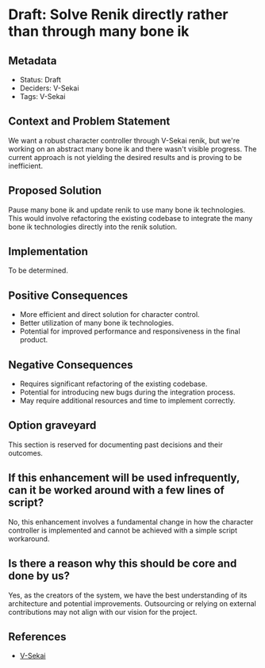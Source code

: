 # Draft: Solve Renik directly rather than through many bone ik

## Metadata

- Status: Draft
- Deciders: V-Sekai
- Tags: V-Sekai

## Context and Problem Statement

We want a robust character controller through V-Sekai renik, but we're working on an abstract many bone ik and there wasn't visible progress. The current approach is not yielding the desired results and is proving to be inefficient.

## Proposed Solution

Pause many bone ik and update renik to use many bone ik technologies. This would involve refactoring the existing codebase to integrate the many bone ik technologies directly into the renik solution.

## Implementation

To be determined.

## Positive Consequences

- More efficient and direct solution for character control.
- Better utilization of many bone ik technologies.
- Potential for improved performance and responsiveness in the final product.

## Negative Consequences

- Requires significant refactoring of the existing codebase.
- Potential for introducing new bugs during the integration process.
- May require additional resources and time to implement correctly.

## Option graveyard

This section is reserved for documenting past decisions and their outcomes.

## If this enhancement will be used infrequently, can it be worked around with a few lines of script?

No, this enhancement involves a fundamental change in how the character controller is implemented and cannot be achieved with a simple script workaround.

## Is there a reason why this should be core and done by us?

Yes, as the creators of the system, we have the best understanding of its architecture and potential improvements. Outsourcing or relying on external contributions may not align with our vision for the project.

## References

- [V-Sekai](https://v-sekai.org/)
